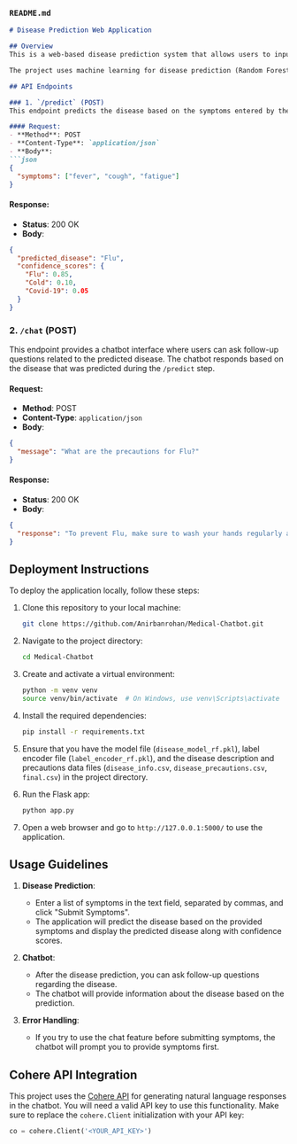
### `README.md`

```markdown
# Disease Prediction Web Application

## Overview
This is a web-based disease prediction system that allows users to input symptoms and get a disease prediction based on their input. It also includes a chatbot feature that answers follow-up questions related to the disease.

The project uses machine learning for disease prediction (Random Forest classifier), a Flask backend to handle user inputs, and Cohere API for natural language responses.

## API Endpoints

### 1. `/predict` (POST)
This endpoint predicts the disease based on the symptoms entered by the user.

#### Request:
- **Method**: POST
- **Content-Type**: `application/json`
- **Body**:
```json
{
  "symptoms": ["fever", "cough", "fatigue"]
}
```

#### Response:
- **Status**: 200 OK
- **Body**:
```json
{
  "predicted_disease": "Flu",
  "confidence_scores": {
    "Flu": 0.85,
    "Cold": 0.10,
    "Covid-19": 0.05
  }
}
```

### 2. `/chat` (POST)
This endpoint provides a chatbot interface where users can ask follow-up questions related to the predicted disease. The chatbot responds based on the disease that was predicted during the `/predict` step.

#### Request:
- **Method**: POST
- **Content-Type**: `application/json`
- **Body**:
```json
{
  "message": "What are the precautions for Flu?"
}
```

#### Response:
- **Status**: 200 OK
- **Body**:
```json
{
  "response": "To prevent Flu, make sure to wash your hands regularly and avoid close contact with infected individuals."
}
```

## Deployment Instructions

To deploy the application locally, follow these steps:

1. Clone this repository to your local machine:
   ```bash
   git clone https://github.com/Anirbanrohan/Medical-Chatbot.git
   ```

2. Navigate to the project directory:
   ```bash
   cd Medical-Chatbot
   ```

3. Create and activate a virtual environment:
   ```bash
   python -m venv venv
   source venv/bin/activate  # On Windows, use venv\Scripts\activate
   ```

4. Install the required dependencies:
   ```bash
   pip install -r requirements.txt
   ```

5. Ensure that you have the model file (`disease_model_rf.pkl`), label encoder file (`label_encoder_rf.pkl`), and the disease description and precautions data files (`disease_info.csv`, `disease_precautions.csv`, `final.csv`) in the project directory.

6. Run the Flask app:
   ```bash
   python app.py
   ```

7. Open a web browser and go to `http://127.0.0.1:5000/` to use the application.

## Usage Guidelines

1. **Disease Prediction**:
   - Enter a list of symptoms in the text field, separated by commas, and click "Submit Symptoms".
   - The application will predict the disease based on the provided symptoms and display the predicted disease along with confidence scores.

2. **Chatbot**:
   - After the disease prediction, you can ask follow-up questions regarding the disease.
   - The chatbot will provide information about the disease based on the prediction.

3. **Error Handling**:
   - If you try to use the chat feature before submitting symptoms, the chatbot will prompt you to provide symptoms first.

## Cohere API Integration

This project uses the [Cohere API](https://cohere.ai/) for generating natural language responses in the chatbot. You will need a valid API key to use this functionality. Make sure to replace the `cohere.Client` initialization with your API key:
```python
co = cohere.Client('<YOUR_API_KEY>')
```
